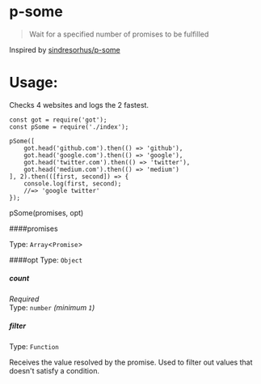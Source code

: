 p-some
===

> Wait for a specified number of promises to be fulfilled

Inspired by [sindresorhus/p-some](https://github.com/sindresorhus/p-some)

Usage:
===

Checks 4 websites and logs the 2 fastest.

```
const got = require('got');
const pSome = require('./index');

pSome([
    got.head('github.com').then(() => 'github'),
    got.head('google.com').then(() => 'google'),
    got.head('twitter.com').then(() => 'twitter'),
    got.head('medium.com').then(() => 'medium')
], 2).then(([first, second]) => {
    console.log(first, second);
    //=> 'google twitter'
});
```

pSome(promises, opt)

####promises

Type: `Array`<`Promise`>

####opt
Type: `Object`

##### count

*Required*<br>
Type: `number` *(minimum `1`)*

##### filter

Type: `Function`

Receives the value resolved by the promise. Used to filter out values that doesn't satisfy a condition.
